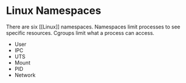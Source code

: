 # Linux Namespaces
There are six [[Linux]] namespaces. Namespaces limit processes to see specific resources. Cgroups limit what a process can access.

- User
- IPC
- UTS
- Mount
- PID
- Network